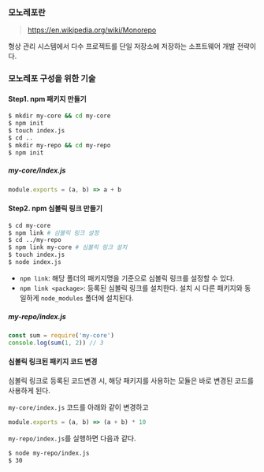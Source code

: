 ### 모노레포란
> https://en.wikipedia.org/wiki/Monorepo

형상 관리 시스템에서 다수 프로젝트를 단일 저장소에 저장하는 소프트웨어 개발 전략이다.

### 모노레포 구성을 위한 기술
#### Step1. npm 패키지 만들기
```bash
$ mkdir my-core && cd my-core
$ npm init
$ touch index.js
$ cd ..
$ mkdir my-repo && cd my-repo
$ npm init
```

##### my-core/index.js
```js
module.exports = (a, b) => a + b
```

#### Step2. npm 심볼릭 링크 만들기
```bash
$ cd my-core
$ npm link # 심볼릭 링크 설정
$ cd ../my-repo
$ npm link my-core # 심볼릭 링크 설치
$ touch index.js
$ node index.js
```

- `npm link`: 해당 폴더의 패키지명을 기준으로 심볼릭 링크를 설정할 수 있다.
- `npm link <package>`: 등록된 심볼릭 링크를 설치한다. 설치 시 다른 패키지와 동일하게 `node_modules` 폴더에 설치된다.

##### my-repo/index.js
```js
const sum = require('my-core')
console.log(sum(1, 2)) // 3
```

#### 심볼릭 링크된 패키지 코드 변경
심볼릭 링크로 등록된 코드변경 시, 해당 패키지를 사용하는 모듈은 바로 변경된 코드를 사용하게 된다.

`my-core/index.js` 코드를 아래와 같이 변경하고

```js
module.exports = (a, b) => (a + b) * 10
```

`my-repo/index.js`를 실행하면 다음과 같다.
```bash
$ node my-repo/index.js
$ 30
```